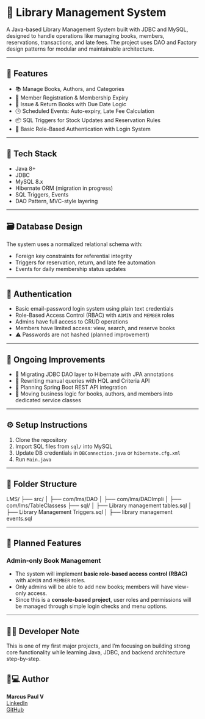 # 📘 Library Management System  
A Java-based Library Management System built with JDBC and MySQL, designed to handle operations like managing books, members, reservations, transactions, and late fees. The project uses DAO and Factory design patterns for modular and maintainable architecture.

---

## 🚀 Features  
- 📚 Manage Books, Authors, and Categories  
- 👤 Member Registration & Membership Expiry  
- 🔄 Issue & Return Books with Due Date Logic  
- 🕒 Scheduled Events: Auto-expiry, Late Fee Calculation  
- 📦 SQL Triggers for Stock Updates and Reservation Rules  
- 🔐 Basic Role-Based Authentication with Login System  

---

## 🧱 Tech Stack  
- Java 8+  
- JDBC  
- MySQL 8.x  
- Hibernate ORM (migration in progress)  
- SQL Triggers, Events  
- DAO Pattern, MVC-style layering  

---

## 🗃️ Database Design  
The system uses a normalized relational schema with:

- Foreign key constraints for referential integrity  
- Triggers for reservation, return, and late fee automation  
- Events for daily membership status updates  

---

## 🔐 Authentication  
- Basic email-password login system using plain text credentials  
- Role-Based Access Control (RBAC) with `ADMIN` and `MEMBER` roles  
- Admins have full access to CRUD operations  
- Members have limited access: view, search, and reserve books  
- ⚠️ Passwords are not hashed (planned improvement)  

---

## 🔄 Ongoing Improvements  
- 🔄 Migrating JDBC DAO layer to Hibernate with JPA annotations  
- 🔧 Rewriting manual queries with HQL and Criteria API  
- 🧪 Planning Spring Boot REST API integration  
- 🧠 Moving business logic for books, authors, and members into dedicated service classes  

---

## ⚙️ Setup Instructions  
1. Clone the repository  
2. Import SQL files from `sql/` into MySQL  
3. Update DB credentials in `DBConnection.java` or `hibernate.cfg.xml`  
4. Run `Main.java`  

---

## 📂 Folder Structure

LMS/
├── src/
│ ├── com/lms/DAO
│ ├── com/lms/DAOImpli
│ ├── com/lms/TableClassess
├── sql/
│ ├── Library management tables.sql
│ ├── Library Management Triggers.sql
│ ├── library management events.sql


---

## 📌 Planned Features  

### Admin-only Book Management  
- The system will implement **basic role-based access control (RBAC)** with `ADMIN` and `MEMBER` roles.  
- Only admins will be able to add new books; members will have view-only access.  
- Since this is a **console-based project**, user roles and permissions will be managed through simple login checks and menu options.  

---

## 🧑‍💻 Developer Note  
This is one of my first major projects, and I’m focusing on building strong core functionality while learning Java, JDBC, and backend architecture step-by-step.




## 👨💻 Author

**Marcus Paul V**  
[LinkedIn](www.linkedin.com/in/marcus-paul-v-165b31219)  
[GitHub](https://github.com/Marcus-Paul)


